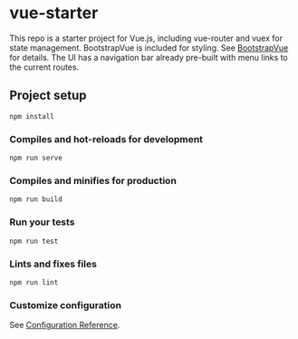 # vue-starter
This repo is a starter project for Vue.js, including vue-router and vuex for state management.  BootstrapVue is included for styling. See [BootstrapVue](https://bootstrap-vue.js.org/docs) for details.  The UI has a navigation bar already pre-built with menu links to the current routes.

## Project setup
```
npm install
```

### Compiles and hot-reloads for development
```
npm run serve
```

### Compiles and minifies for production
```
npm run build
```

### Run your tests
```
npm run test
```

### Lints and fixes files
```
npm run lint
```

### Customize configuration
See [Configuration Reference](https://cli.vuejs.org/config/).
